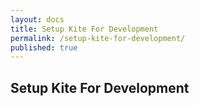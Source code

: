 ```yaml
---
layout: docs
title: Setup Kite For Development
permalink: /setup-kite-for-development/
published: true
---
```


## Setup Kite For Development
